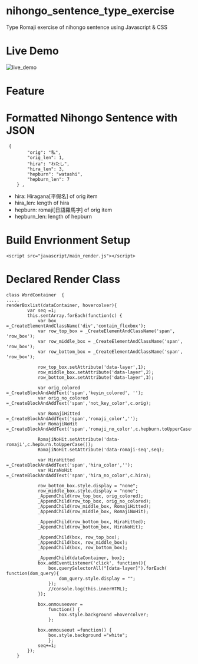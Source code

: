 # nihongo_sentence_type_exercise

Type Romaji exercise of nihongo sentence using Javascript & CSS

Live Demo
=============
![live_demo](https://user-images.githubusercontent.com/8225484/155835909-079213c8-847f-458a-b15b-567aab5a853d.gif)

Feature
=============

Formatted Nihongo Sentence with JSON
=============

```
 {
        "orig": "私",
        "orig_len": 1,
        "hira": "わたし",
        "hira_len": 3,
        "hepburn": "watashi",
        "hepburn_len": 7
    } ,
```
* hira: Hiragana[平假名] of orig item  
* hira_len: length of hira
* hepburn: romaji[日語羅馬字] of orig item
* hepburn_len: length of hepburn


Build Envrionment Setup
=============





```
<script src="javascript/main_render.js"></script>
```

Declared Render Class
=============

```
class WordContainer  {
.....
renderBoxlist(dataContainer, hovercolver){
        var seq =1;
        this.sentArray.forEach(function(c) {
            var box =_CreateElementAndClassName('div','contain_flexbox');
            var row_top_box = _CreateElementAndClassName('span', 'row_box');
            var row_middle_box = _CreateElementAndClassName('span', 'row_box');
            var row_bottom_box = _CreateElementAndClassName('span', 'row_box');
            
            row_top_box.setAttribute('data-layer',1);
            row_middle_box.setAttribute('data-layer',2);
            row_bottom_box.setAttribute('data-layer',3);

            var orig_colored =_CreateBlockAndAddText('span','keyin_colored', '');
            var orig_no_colored =_CreateBlockAndAddText('span','not_key_color',c.orig);
        
            var RomajiHitted =_CreateBlockAndAddText('span','romaji_color','');
            var RomajiNoHit =_CreateBlockAndAddText('span','romaji_no_color',c.hepburn.toUpperCase());

            RomajiNoHit.setAttribute('data-romaji',c.hepburn.toUpperCase());
            RomajiNoHit.setAttribute('data-romaji-seq',seq);

            var HiraHitted =_CreateBlockAndAddText('span','hira_color','');
            var HiraNoHit =_CreateBlockAndAddText('span','hira_no_color',c.hira);

            row_bottom_box.style.display = "none";
            row_middle_box.style.display = "none";
            _AppendChild(row_top_box, orig_colored);
            _AppendChild(row_top_box, orig_no_colored);
            _AppendChild(row_middle_box, RomajiHitted);
            _AppendChild(row_middle_box, RomajiNoHit);
            
            _AppendChild(row_bottom_box, HiraHitted);
            _AppendChild(row_bottom_box, HiraNoHit);

            _AppendChild(box, row_top_box);
            _AppendChild(box, row_middle_box);
            _AppendChild(box, row_bottom_box);

            _AppendChild(dataContainer, box);
            box.addEventListener('click', function(){
                box.querySelectorAll("[data-layer]").forEach( function(dom_query){
                    dom_query.style.display = "";
                });
                //console.log(this.innerHTML);
            });

            box.onmouseover =
                function() {
                    box.style.background =hovercolver;
                };
           
            box.onmouseout =function() {
                box.style.background ="white";
                };
            seq+=1;
        });
    }
```
